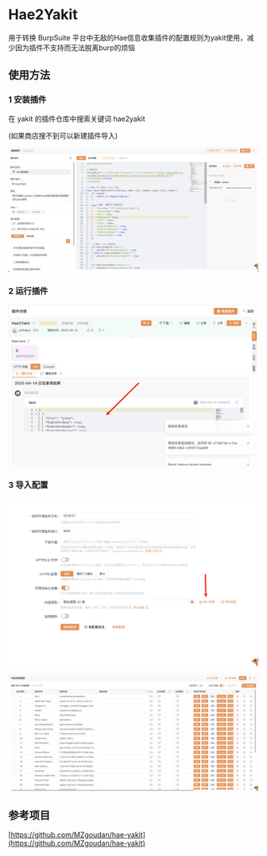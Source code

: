 # Hae2Yakit

用于转换 BurpSuite 平台中无敌的Hae信息收集插件的配置规则为yakit使用，减少因为插件不支持而无法脱离burp的烦恼

## 使用方法

### 1 安装插件

在 yakit 的插件仓库中搜索关键词 hae2yakit

(如果商店搜不到可以新建插件导入)

![](./images/1.png)

### 2 运行插件

![](./images/2.png)

### 3 导入配置

![](./images/3.png)


![](./images/4.png)


## 参考项目

[https://github.com/MZgoudan/hae-yakit](https://github.com/MZgoudan/hae-yakit)